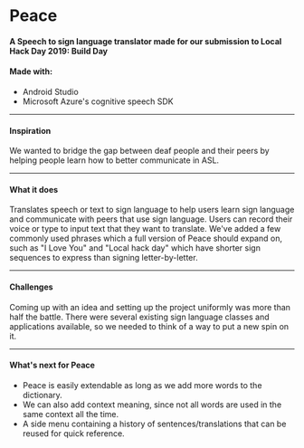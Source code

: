 # Peace 
#### A Speech to sign language translator made for our submission to Local Hack Day 2019: Build Day
#### Made with:
* Android Studio 
* Microsoft Azure's cognitive speech SDK
____
#### Inspiration
We wanted to bridge the gap between deaf people and their peers by helping people learn how to better communicate in ASL. 
____
#### What it does
Translates speech or text to sign language to help users learn sign language and communicate with peers that use sign language. Users can record their voice or type to input text that they want to translate.
We've added a few commonly used phrases which a full version of Peace should expand on, such as "I Love You" and "Local hack day" which have shorter sign sequences to express than signing letter-by-letter.
_____
#### Challenges
Coming up with an idea and setting up the project uniformly was more than half the battle. There were several existing sign language classes and applications available, so we needed to think of a way to put a new spin on it.
______
#### What's next for Peace
* Peace is easily extendable as long as we add more words to the dictionary.
* We can also add context meaning, since not all words are used in the same context all the time.
* A side menu containing a history of sentences/translations that can be reused for quick reference.
